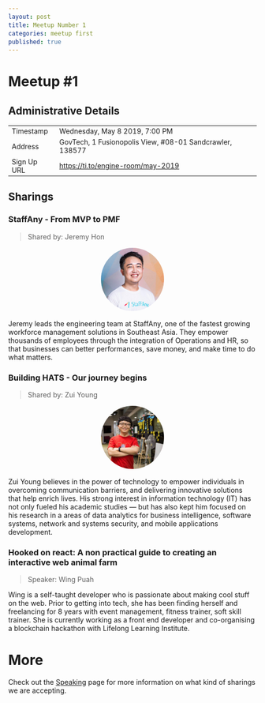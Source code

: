 ```yaml
---
layout: post
title: Meetup Number 1
categories: meetup first
published: true
---
```


# Meetup #1

## Administrative Details

| | |
| --- | --- |
| Timestamp | Wednesday, May 8 2019, 7:00 PM |
| Address | GovTech, 1 Fusionopolis View, #08-01 Sandcrawler, 138577 |
| Sign Up URL | https://ti.to/engine-room/may-2019 |

## Sharings

### StaffAny - From MVP to PMF

> Shared by: Jeremy Hon

<div style="text-align: center;">
  <img src="/static/jeremyhon.jpeg" style="max-width: 128px; border-radius: 100%; text-align: center;" />
</div>

Jeremy leads the engineering team at StaffAny, one of the fastest growing workforce management solutions in Southeast Asia. They empower thousands of employees through the integration of Operations and HR, so that businesses can better performances, save money, and make time to do what matters.

### Building HATS - Our journey begins

> Shared by: Zui Young

<div style="text-align: center;">
  <img src="/static/zuiyoung.jpg" style="max-width: 128px; border-radius: 100%; text-align: center;" />
</div>

Zui Young believes in the power of technology to empower individuals in overcoming communication barriers, and delivering innovative solutions that help enrich lives. His strong interest in information technology (IT) has not only fueled his academic studies — but has also kept him focused on his research in a areas of data analytics for business intelligence, software systems, network and systems security, and mobile applications development.

### Hooked on react: A non practical guide to creating an interactive web animal farm

> Speaker: Wing Puah

Wing is a self-taught developer who is passionate about making cool stuff on the web. Prior to getting into tech, she has been finding herself and freelancing for 8 years with event management, fitness trainer, soft skill trainer. She is currently working as a front end developer and co-organising a blockchain hackathon with Lifelong Learning Institute.

# More

Check out the [Speaking](/speak) page for more information on what kind of sharings we are accepting.
